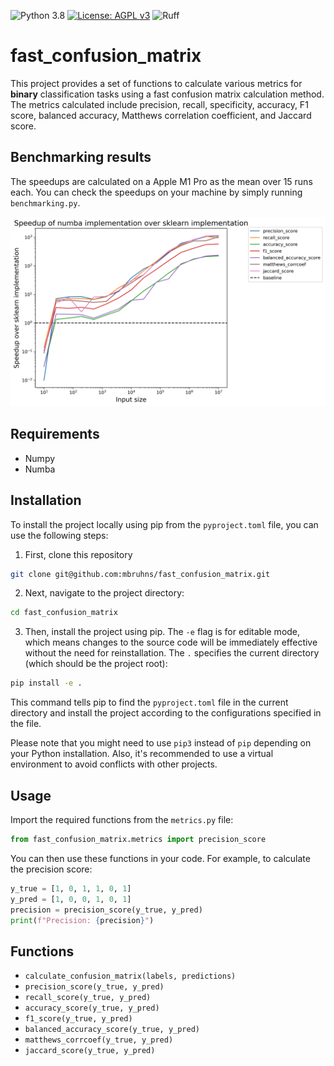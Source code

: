 ![Python 3.8](https://img.shields.io/badge/python-3.9-blue.svg)
[![License: AGPL v3](https://img.shields.io/badge/License-AGPL%20v3-blue.svg)](https://www.gnu.org/licenses/agpl-3.0)
![Ruff](https://img.shields.io/badge/Ruff-0.1.14-blue.svg)

# fast_confusion_matrix

This project provides a set of functions to calculate various metrics for **binary** classification tasks using a fast confusion matrix calculation method. The metrics calculated include precision, recall, specificity, accuracy, F1 score, balanced accuracy, Matthews correlation coefficient, and Jaccard score.

## Benchmarking results

The speedups are calculated on a Apple M1 Pro as the mean over 15 runs each. You can check the speedups on your machine by simply running `benchmarking.py`. 

![Speedup Plot](./speedup.png)

## Requirements
- Numpy
- Numba

## Installation

To install the project locally using pip from the `pyproject.toml` file, you can use the following steps:

1. First, clone this repository

```bash
git clone git@github.com:mbruhns/fast_confusion_matrix.git
```

2. Next, navigate to the project directory:

```bash
cd fast_confusion_matrix
```

3. Then, install the project using pip. The `-e` flag is for editable mode, which means changes to the source code will be immediately effective without the need for reinstallation. The `.` specifies the current directory (which should be the project root):

```bash
pip install -e .
```

This command tells pip to find the `pyproject.toml` file in the current directory and install the project according to the configurations specified in the file.

Please note that you might need to use `pip3` instead of `pip` depending on your Python installation. Also, it's recommended to use a virtual environment to avoid conflicts with other projects.

## Usage

Import the required functions from the `metrics.py` file:

```python
from fast_confusion_matrix.metrics import precision_score
```

You can then use these functions in your code. For example, to calculate the precision score:

```python
y_true = [1, 0, 1, 1, 0, 1]
y_pred = [1, 0, 0, 1, 0, 1]
precision = precision_score(y_true, y_pred)
print(f"Precision: {precision}")
```

## Functions

- `calculate_confusion_matrix(labels, predictions)`
- `precision_score(y_true, y_pred)`
- `recall_score(y_true, y_pred)`
- `accuracy_score(y_true, y_pred)`
- `f1_score(y_true, y_pred)`
- `balanced_accuracy_score(y_true, y_pred)`
- `matthews_corrcoef(y_true, y_pred)`
- `jaccard_score(y_true, y_pred)`